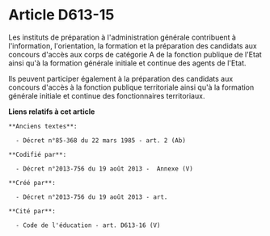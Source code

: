 # Article D613-15

Les instituts de préparation à l'administration générale contribuent à l'information, l'orientation, la formation et la
préparation des candidats aux concours d'accès aux corps de catégorie A de la fonction publique de l'Etat ainsi qu'à la
formation générale initiale et continue des agents de l'Etat.

Ils peuvent participer également à la préparation des candidats aux concours d'accès à la fonction publique territoriale
ainsi qu'à la formation générale initiale et continue des fonctionnaires territoriaux.

**Liens relatifs à cet article**

	**Anciens textes**:

	  - Décret n°85-368 du 22 mars 1985 - art. 2 (Ab)

	**Codifié par**:

	  - Décret n°2013-756 du 19 août 2013 -  Annexe (V)

	**Créé par**:

	  - Décret n°2013-756 du 19 août 2013 - art.

	**Cité par**:

	  - Code de l'éducation - art. D613-16 (V)
